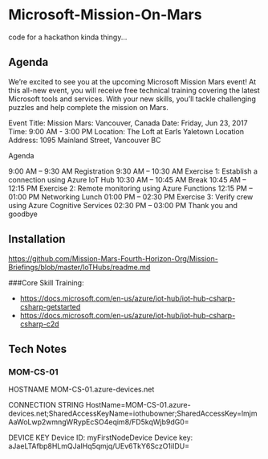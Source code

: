 # Microsoft-Mission-On-Mars
code for a hackathon kinda thingy...


## Agenda

We’re excited to see you at the upcoming Microsoft Mission Mars event! At this all-new event, you will receive free technical training covering the latest Microsoft tools and services. With your new skills, you’ll tackle challenging puzzles and help complete the mission on Mars.

Event Title: Mission Mars: Vancouver, Canada
Date: Friday, Jun 23, 2017
Time: 9:00 AM - 3:00 PM
Location: The Loft at Earls Yaletown
Location Address: 1095 Mainland Street, Vancouver BC

Agenda

9:00 AM – 9:30 AM	 Registration
9:30 AM – 10:30 AM	 Exercise 1: Establish a connection using Azure IoT Hub
10:30 AM – 10:45 AM	 Break
10:45 AM – 12:15 PM	 Exercise 2: Remote monitoring using Azure Functions
12:15 PM – 01:00 PM	 Networking Lunch
01:00 PM – 02:30 PM	 Exercise 3: Verify crew using Azure Cognitive Services
02:30 PM – 03:00 PM	 Thank you and goodbye


## Installation

https://github.com/Mission-Mars-Fourth-Horizon-Org/Mission-Briefings/blob/master/IoTHubs/readme.md

###Core Skill Training:

* https://docs.microsoft.com/en-us/azure/iot-hub/iot-hub-csharp-csharp-getstarted
* https://docs.microsoft.com/en-us/azure/iot-hub/iot-hub-csharp-csharp-c2d



## Tech Notes

### MOM-CS-01

HOSTNAME
MOM-CS-01.azure-devices.net

CONNECTION STRING
HostName=MOM-CS-01.azure-devices.net;SharedAccessKeyName=iothubowner;SharedAccessKey=lmjmAaWoLwp2wmngWRypEcSO4eqim8/FD5kqWjb9dG0=

DEVICE KEY
Device ID: myFirstNodeDevice
Device key: aJaeLTAfbp8HLmQJalHq5qmjq/UEv6TkY6SczO1iIDU=
